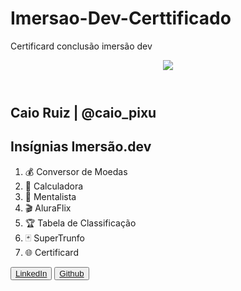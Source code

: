 # Imersao-Dev-Certtificado
Certificard conclusão imersão dev

<!DOCTYPE html>
<html lang="pt-br">
  <head>
    <!-- Configuração de teclado, caracteres e compatibilidade com navegador -->
    <meta charset="UTF-8" />
    <meta http-equiv="X-UA-Compatible" content="IE=edge" />
    <meta name="viewport" content="width=device-width, initial-scale=1.0" />
    <!-- Título da pagina -->
    <title>Certificado Imersão Dev</title>
    <!-- Links -->
    <link rel="stylesheet" href="style.css" />
  </head>
  <body>
    <!-- Link fonts google -->
    <link rel="preconnect" href="https://fonts.gstatic.com" />
    <link
      href="https://fonts.googleapis.com/css2?family=Open+Sans:ital,wght@0,300;0,400;0,600;0,700;0,800;1,300;1,400;1,600;1,700;1,800&display=swap"
      rel="stylesheet"
    />
    <section>
        <header>
          <img src="https://avatars.githubusercontent.com/u/68487921?v=4"/>
        </header>
        <h1>Caio Ruiz | @caio_pixu</h1>
        <div>
          <h2>Insígnias Imersão.dev</h2>
          <ol>
            <li>💰 Conversor de Moedas</li>
            <li>🔢 Calculadora</li>
            <li>🔮 Mentalista</li>
            <li>🎬 AluraFlix</li>
            <li>🏆 Tabela de Classificação</li>
            <li>🃏 SuperTrunfo</li>
            <li>🌐 Certificard</li>
          </ol>
          <footer class="footer-social-media">
          <button class="socialMedia button-lkd">
              <a href="https://www.linkedin.com/in/caio-ruiz-5aa023187/" target="_blank">
                LinkedIn
              </a>
            </button>
          </button>
           <button class="socialMedia button-git">
              <a href="https://github.com/Caio-Ruiz-Romanato" target="_blank">
                Github
              </a>
            </button>
          </footer>
        </div>
      </section>
  </body>
</html>


